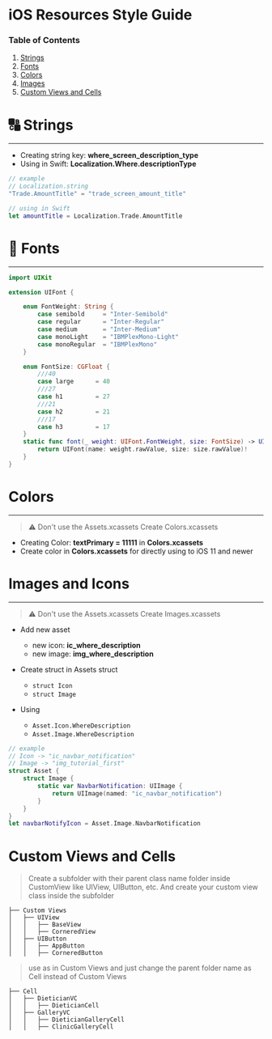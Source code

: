 # iOS Resources Style Guide

### Table of Contents

1. [Strings](#colors)
2. [Fonts](#fonts)
3. [Colors](#colors)
4. [Images](https://bitbucket.org/mobillium/development-guides/wiki/iOS#images)
5. [Custom Views and Cells](https://bitbucket.org/mobillium/development-guides/wiki/iOS#custom-views)

<a name="strings"></a>

# :capital_abcd: Strings

---

* Creating string key: **where\_screen\_description\_type**
* Using in Swift: **Localization.Where.descriptionType**

```swift
// example
// Localization.string
"Trade.AmountTitle" = "trade_screen_amount_title"

// using in Swift
let amountTitle = Localization.Trade.AmountTitle
```

<a name="fonts"></a>

# :pencil: Fonts

---

```swift
import UIKit

extension UIFont {

    enum FontWeight: String {
        case semibold     = "Inter-Semibold"
        case regular      = "Inter-Regular"
        case medium       = "Inter-Medium"
        case monoLight    = "IBMPlexMono-Light"
        case monoRegular  = "IBMPlexMono"
    }

    enum FontSize: CGFloat {
        ///40
        case large      = 40
        ///27
        case h1         = 27
        ///21
        case h2         = 21
        ///17
        case h3         = 17
    }
    static func font(_ weight: UIFont.FontWeight, size: FontSize) -> UIFont {
        return UIFont(name: weight.rawValue, size: size.rawValue)!
    }
}
```

<a name="colors"></a>

# Colors

---

> :warning: Don't use the Assets.xcassets Create Colors.xcassets

* Creating Color: **textPrimary = 11111** in **Colors.xcassets**
* Create color in **Colors.xcassets** for directly using to iOS 11 and newer

<a name="images"></a>

# Images and Icons

---

> :warning: Don't use the Assets.xcassets Create Images.xcassets

* Add new asset

    * new icon: **ic\_where\_description**
    * new image: **img\_where\_description**
    
* Create struct in Assets struct

    * `struct Icon`
    * `struct Image`
    
* Using

    * `Asset.Icon.WhereDescription`
    * `Asset.Image.WhereDescription`
    

```swift
// example
// Icon -> "ic_navbar_notification"
// Image -> "img_tutorial_first"
struct Asset {
    struct Image {
        static var NavbarNotification: UIImage {
            return UIImage(named: "ic_navbar_notification")
        }
    }
}
let navbarNotifyIcon = Asset.Image.NavbarNotification
```

<a name="custom-views"></a>

# Custom Views and Cells

> Create a subfolder with their parent class name folder inside CustomView like UIView, UIButton, etc. And create your custom view class inside the subfolder
‌

```text
├── Custom Views
│   ├── UIView
│   │   ├── BaseView
│   │   ├── CorneredView
│   ├── UIButton
│   │   ├── AppButton
│   │   ├── CorneredButton
```
> use as in Custom Views and just change the parent folder name as Cell instead of Custom Views

```text
├── Cell
│   ├── DieticianVC
│   │   ├── DieticianCell
│   ├── GalleryVC
│   │   ├── DieticianGalleryCell
│   │   ├── ClinicGalleryCell
```
